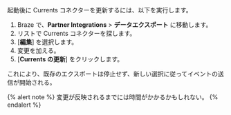 起動後に Currents コネクターを更新するには、以下を実行します。

1. Braze で、**Partner Integrations** > **データエクスポート** に移動します。
2. リストで Currents コネクターを探します。
3. [<i class="fas fa-pencil"></i>**編集**] を選択します。
4. 変更を加える。
5. [**Currents の更新**] をクリックします。

これにより、既存のエクスポートは停止せず、新しい選択に従ってイベントの送信が開始される。

{% alert note %}
変更が反映されるまでには時間がかかるかもしれない。
{% endalert %}